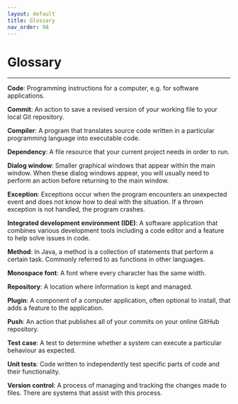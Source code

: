```yaml
---
layout: default
title: Glossary
nav_order: 98
---
```


# Glossary

---
**Code**: Programming instructions for a computer, e.g. for software applications.

**Commit**: An action to save a revised version of your working file to your local Git repository.

**Compiler**: A program that translates source code written in a particular programming language into executable code.

**Dependency**: A file resource that your current project needs in order to run.

**Dialog window**: Smaller graphical windows that appear within the main window. When these dialog windows appear, you will usually need to perform an action before returning to the main window.

**Exception**: Exceptions occur when the program encounters an unexpected event and does not know how to deal with the situation. If a thrown exception is not handled, the program crashes.

**Integrated development environment (IDE)**: A software application that combines various development tools including a code editor and a feature to help solve issues in code.

**Method**: In Java, a method is a collection of statements that perform a certain task. Commonly referred to as functions in other languages.

**Monospace font**: A font where every character has the same width. 

**Repository**: A location where information is kept and managed.

**Plugin**: A component of a computer application, often optional to install, that adds a feature to the application. 

**Push**: An action that publishes all of your commits on your online GitHub repository.

**Test case**: A test to determine whether a system can execute a particular behaviour as expected.

**Unit tests**: Code written to independently test specific parts of code and their functionality. 

**Version control**: A process of managing and tracking the changes made to files. There are systems that assist with this process.
